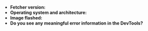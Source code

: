 - **Fetcher version:** 
- **Operating system and architecture:** 
- **Image flashed:** 
- **Do you see any meaningful error information in the DevTools?** 

<!-- You can open DevTools by pressing `Ctrl+Shift+I` (`Ctrl+Alt+I` for Fetcher before v1.3.x), or `Cmd+Alt+I` if you're on Mac OS. -->

